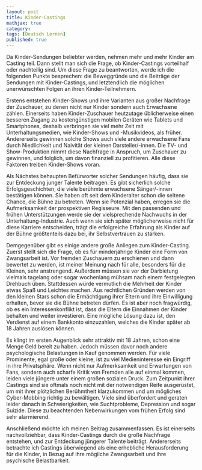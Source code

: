 ```yaml
---
layout: post
title: Kinder-Castings
mathjax: true
category:
tags: [Deutsch Lernen]
published: true
---
```

Da Kinder-Sendungen beliebter werden, nehmen mehr und mehr Kinder am Casting teil. Dann stellt man sich die Frage, ob Kinder-Castings vorteilhalf oder nachteilig sind. Um diese Frage zu beantworten, werde ich die folgenden Punkte besprechen: die Beweggründe und die Beiträge der Sendungen mit Kinder-Castings, und letztendlich die möglichen unerwünschten Folgen an ihren Kinder-Teilnehmern.

Erstens entstehen Kinder-Shows und ihre Varianten aus großer Nachfrage der Zuschauer, zu denen nicht nur Kinder sondern auch Erwachsene zählen. Einerseits haben Kinder-Zuschauer heutzutage üblicherweise einen besseren Zugang zu kostengünstigen mobilen Geräten wie Tablets und Smartphones, deshalb verbringen sie viel mehr Zeit mit Unterhaltungsmedien, wie Kinder-Shows und -Musikvideos, als früher. Andererseits gewinnen solche Shows auch viele andere erwachsene Fans durch Niedlichkeit und Naivität der kleinen Darsteller/-innen. Die TV- und Show-Produktion nimmt diese Nachfrage in Anspruch, um Zuschauer zu gewinnen, und folglich, um davon finanziell zu profitieren. Alle diese Faktoren treiben Kinder-Shows voran.

Als Nächstes behaupten Befürworter solcher Sendungen häufig, dass sie zur Entdeckung junger Talente beitragen. Es gibt sicherlich solche Erfolgsgeschichten, die viele berühmte erwachsene Sänger/-innen bestätigen können. Sie haben oft seit dem Kinderalter schon die seltene Chance, die Bühne zu betreten. Wenn sie Potenzial haben, erregen sie die Aufmerksamkeit der prospektiven Regisseure. Mit den passenden und frühen Unterstützungen werde sie der vielsprechende Nachwuchs in der Unterhaltung-Industrie. Auch wenn sie sich später möglicherweise nicht für diese Karriere entscheiden, trägt die erfolgreiche Erfahrung als Kinder auf der Bühne größtenteils dazu bei, ihr Selbstvertrauen zu stärken.

Demgegenüber gibt es einige andere große Anliegen zum Kinder-Casting. Zuerst stellt sich die Frage, ob es für minderjährige Kinder eine Form von Zwangsarbeit ist. Vor fremden Zuschauern zu erschienen und dann bewertet zu werden, ist meiner Meinung nach für alle, besonders für die Kleinen, sehr anstrengend. Außerdem müssen sie vor der Darbietung vielmals tagelang oder sogar wochenlang mühsam nach einem festgelegten Drehbuch üben. Stattdessen würde vermutlich die Mehrheit der Kinder etwas Spaß und Leichtes machen. Aus rechtlichen Gründen werden von den kleinen Stars schon die Ermächtigung ihrer Eltern und ihre Einwilligung erhalten, bevor sie die Bühne betreten dürfen. Es ist aber noch fragwürdig, ob es ein Interessenkonflikt ist, dass die Eltern die Einnahmen der Kinder behalten und weiter investieren. Eine mögliche Lösung dazu ist, den Verdienst auf einem Bankkonto einzuzahlen, welches die Kinder später ab 18 Jahren auslösen können.

Es klingt im ersten Augenblick sehr attraktiv mit 18 Jahren, schon eine Menge Geld bereit zu haben. Jedoch müssen davor noch andere psychologische Belastungen in Kauf genommen werden. Für viele Prominente, egal große oder kleine, ist zu viel Medieninteresse ein Eingriff in ihre Privatsphäre. Wenn nicht nur Aufmerksamkeit und Erwartungen von Fans, sondern auch scharfe Kritik von Fremden alle auf einmal kommen, leiden viele jüngere unter einem großen sozialen Druck. Zum Zeitpunkt ihrer Castings sind sie oftmals noch nicht mit der notwendigen Reife ausgerüstet, um mit ihrer plötzlichen Berühmtheit klarzukommen und um mögliches Cyber-Mobbing richtig zu bewältigen. Viele sind überfordert und geraten leider danach in Schwierigkeiten, wie Suchtprobleme, Depression und sogar Suizide. Diese zu beachtenden Nebenwirkungen vom frühen Erfolg sind sehr alarmierend.

Anschließend möchte ich meinen Beitrag zusammenfassen. Es ist einerseits nachvollziehbar, dass Kinder-Castings durch die große Nachfrage entstehen, und zur Entdeckung jüngerer Talente beiträgt. Andererseits betrachte ich Castings überwiegend als eine erhebliche Herausforderung für die Kinder, in Bezug auf ihre mögliche Zwangsarbeit und ihre psychische Belastbarkeit.
